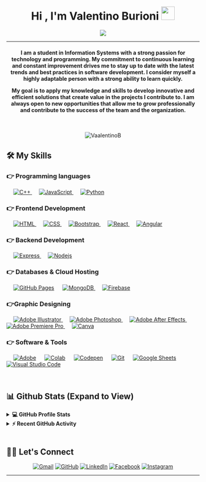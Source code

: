<h1 align="center">Hi , I'm Valentino Burioni <img src="https://media.giphy.com/media/hvRJCLFzcasrR4ia7z/giphy.gif" width="35"></h1>
<p align="center">
  <a href="https://github.com/DenverCoder1/readme-typing-svg"><img src="https://readme-typing-svg.herokuapp.com?lines=Computer+Science+Student;Full+Stack+Web+Developer;AI%20%20Enthusiast;Graphic+Designer;Always+learning+new+things&center=true&width=500&height=50"></a>
</p>
<hr/>
<h4 align="center"> I am a student in Information Systems with a strong passion for technology and programming.
My commitment to continuous learning and constant improvement drives me to stay up to date with the latest trends and best practices in software development. I consider myself a highly adaptable person with a strong ability to learn quickly.

My goal is to apply my knowledge and skills to develop innovative and efficient solutions that create value in the projects I contribute to. I am always open to new opportunities that allow me to grow professionally and contribute to the success of the team and the organization.</h4>
<br>
<p align="center"> <img src="https://komarev.com/ghpvc/?username=VaalentinoB&label=Profile%20views&color=0e75b6&style=plastic" alt="VaalentinoB" /> </p>

## 🛠️ My Skills

### 👉 Programming languages

<p align="left"> 
  &emsp;
  <a href="https://www.w3schools.com/cpp/" target="_blank"> 
    <img alt="C++" src="https://img.shields.io/badge/C++%20-%2300599C.svg?logo=c%2B%2B&logoColor=white">
  </a> 
  &emsp;
  <a href="https://developer.mozilla.org/en-US/docs/Web/JavaScript" target="_blank"> 
     <img alt="JavaScript" src="https://img.shields.io/badge/JavaScript%20-%23F7DF1E.svg?logo=javascript&logoColor=black">
   </a>
  &emsp;
  <a href="https://www.python.org/" target="_blank"> 
     <img alt="Python" src="https://img.shields.io/badge/Python%20-%2314354C.svg?logo=python&logoColor=white">
   </a>
</p>

### 👉 Frontend Development
<p align="left"> 
  &emsp; 
  <a href="https://www.w3.org/html/" target="_blank"> 
   <img alt="HTML" src="https://img.shields.io/badge/HTML5%20-%23E34F26.svg?logo=html5&logoColor=white">
  </a>   
  &emsp;
  <a href="https://www.w3schools.com/css/" target="_blank">
    <img alt="CSS" src="https://img.shields.io/badge/CSS%20-%231572B6.svg?logo=css3&logoColor=white">
  </a> 
   &emsp;
  <a href="https://getbootstrap.com" target="_blank"> 
    <img alt="Bootstrap" src="https://img.shields.io/badge/Bootstrap-%23563D7C.svg?style=flat&logo=bootstrap&logoColor=white"/>
  </a>
  &emsp;
  <a href="https://reactjs.org/" target="_blank"> 
    <img alt="React" src="https://img.shields.io/badge/React-%2320232a.svg?style=flat&logo=react&logoColor=%2361DAFB"/>
  </a>
  &emsp;
  <a href="https://angular.io/" target="_blank"> 
    <img alt="Angular" src="https://img.shields.io/badge/Angular-%23DD0031.svg?style=flat&logo=angular&logoColor=white"/>
  </a>
</p>

### 👉 Backend Development
<p align="left">
  &emsp;
	<a href="https://expressjs.com/" target="_blank"> 
    <img alt="Express" src="https://img.shields.io/badge/Express-%23000000.svg?style=flat&logo=express&logoColor=white"/>
  </a> 
  &emsp;
  <a href="https://nodejs.org/" target="_blank"> 
    <img alt="Nodejs" src="https://img.shields.io/badge/Node.js-%2343853D.svg?style=flat&logo=node.js&logoColor=white"/>
  </a>
</p>

### 👉 Databases & Cloud Hosting
<p align="left">
  &emsp;
    <a href="https://www.github.com"><img alt="GitHub Pages" src="https://img.shields.io/badge/GitHub%20Pages-%23327FC7.svg?style=flat&logo=github&logoColor=white"></a>
  &emsp;
    <a href="https://www.mongodb.com/" target="_blank"> 
      <img alt="MongoDB" src="https://img.shields.io/badge/MongoDB-%2347A248.svg?style=flat&logo=mongodb&logoColor=white"/>
    </a>
  &emsp;
    <a href="https://firebase.google.com/" target="_blank"> 
      <img alt="Firebase" src="https://img.shields.io/badge/Firebase-%23FFCA28.svg?style=flat&logo=firebase&logoColor=black"/>
    </a>
</p>
  
### 👉Graphic Designing
<p align="left">
  &emsp;
	<a href="https://www.adobe.com/in/products/illustrator.html" target="_blank"> 
    <img alt="Adobe Illustrator" src="https://img.shields.io/badge/Adobe Illustrator-%23FF9A00.svg?style=flat&logo=adobeillustrator&logoColor=white"/>
  </a> 
  &emsp;
  <a href="https://www.adobe.com/in/products/photoshop.html" target="_blank"> 
    <img alt="Adobe Photoshop" src="https://img.shields.io/badge/Adobe Photoshop-%2331A8FF.svg?style=flat&logo=adobephotoshop&logoColor=white"/>
  </a>
  &emsp;
  <a href="https://www.adobe.com/products/aftereffects.html" target="_blank"> 
    <img alt="Adobe After Effects" src="https://img.shields.io/badge/Adobe After Effects-%239999FF.svg?style=flat&logo=adobeaftereffects&logoColor=white"/>
  </a>
  &emsp;
  <a href="https://www.adobe.com/products/premiere.html" target="_blank"> 
   <img alt="Adobe Premiere Pro" src="https://img.shields.io/badge/Adobe Premiere Pro-%239999FF.svg?style=flat&logo=adobepremierepro&logoColor=white"/>
  </a>
  &emsp;
  <a href="https://www.canva.com/" target="_blank">
  	<img alt="Canva" src="https://img.shields.io/badge/Canva-%2300C4CC.svg?style=flat&logo=Canva&logoColor=white"/>
  </a>
 </p>

 ### 👉 Software & Tools
 
<p>
  &emsp;
    <a href="#"><img alt="Adobe" src="https://img.shields.io/badge/Adobe%20-%23FF0000.svg?logo=adobe&logoColor=white"></a>
  &emsp;
    <a href="#"><img alt="Colab" src="https://img.shields.io/badge/Colab-00b56a.svg?logo=google-colab&logoColor=white"></a>
  &emsp;
    <a href="#"><img alt="Codepen" src="https://img.shields.io/badge/Codepen-000000.svg?logo=codepen&logoColor=white"></a>
  &emsp;
    <a href="#"><img alt="Git" src="https://img.shields.io/badge/Git%20-%23F05033.svg?logo=git&logoColor=white"></a>
  &emsp;
    <a href="#"><img alt="Google Sheets" src="https://img.shields.io/badge/Google%20Sheets%20-%2334A853.svg?logo=google%20sheets&logoColor=white"></a>
  &emsp;
    <a href="#"><img alt="Visual Studio Code" src="https://img.shields.io/badge/Visual%20Studio%20Code-0078d7.svg?logo=visual-studio-code&logoColor=white"></a>

</p>

<br/>

## 📊 Github Stats (Expand to View) 


<details> 
  <summary><b>💻 GitHub Profile Stats</b></summary>
  <br/>
  <p align="center">
    <a href="https://github.com/anuraghazra/github-readme-stats"><img alt="VaalentinoB's Github Stats" src="https://github-readme-stats.vercel.app/api?username=VaalentinoB&show_icons=true&count_private=true&theme=algolia" height="192px"/></a>
<br/>
  &nbsp;
	  <img src="https://github-readme-stats.vercel.app/api/top-langs?username=VaalentinoB&show_icons=true&locale=en&layout=compact&theme=algolia" alt="VaalentinoB" height="192px"/>
  <br/>
  <b>Note:</b> Top languages is only a metric of the languages my public code consists of and doesn't reflect experience or skill level.
  </p>
</details>


<details>
  <summary><b>⚡ Recent GitHub Activity</b></summary>
  <br/>
   <a href="https://github.com/VaalentinoB"><img alt="VaalentinoB's Activity Graph" src="https://activity-graph.herokuapp.com/graph?username=VaalentinoB&custom_title=VaalentinoB%20's%20Contribution%20Graph&theme=react-dark" /></a>
  <br/>

</details>

<br/>

## 🙋‍♀️ Let's Connect
<p align="center">
	<a href="mailto:burionivalentino@gmail.com"><img src="https://img.icons8.com/bubbles/50/000000/gmail.png" alt="Gmail"/></a>
	<a href="https://github.com/VaalentinoB"><img src="https://img.icons8.com/bubbles/50/000000/github.png" alt="GitHub"/></a>
	<a href="https://www.linkedin.com/in/valentino-burioni-bord%C3%B3n-b9383a253/?locale=en_US"><img src="https://img.icons8.com/bubbles/50/000000/linkedin.png" alt="LinkedIn"/></a>
	<a href="https://www.facebook.com/ValenBurioniTB/"><img src="https://img.icons8.com/bubbles/50/000000/facebook-new.png" alt="Facebook"/></a>
	<a href="https://www.instagram.com/valenburioni/"><img src="https://img.icons8.com/bubbles/50/000000/instagram.png" alt="Instagram"/></a>

	
</p>

<hr/>
